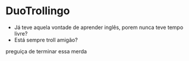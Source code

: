 # DuoTrollingo

- Já teve aquela vontade de aprender inglês, porem nunca teve tempo livre?
- Está sempre troll amigão?

preguiça de terminar essa merda

